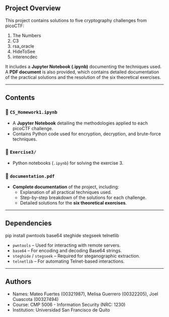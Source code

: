 ## Project Overview

This project contains solutions to five cryptography challenges from picoCTF:
1. The Numbers  
2. C3
3. rsa_oracle  
4. HideToSee  
5. interencdec

It includes a **Jupyter Notebook (.ipynb)** documenting the techniques used. A **PDF document** is also provided, which contains detailed documentation of the practical solutions and the resolution of the six theoretical exercises.

---

## Contents

### 📁 `CS_Homework1.ipynb`
- A **Jupyter Notebook** detailing the methodologies applied to each picoCTF challenge.
- Contains Python code used for encryption, decryption, and brute-force techniques.

### 📁 `Exercise3/`
- Python notebooks (`.ipynb`) for solving the exercise 3.

### 📁 `documentation.pdf`
- **Complete documentation** of the project, including:
  - Explanation of all practical techniques used.
  - Step-by-step breakdown of the solutions for each challenge.
  - Detailed solutions for the **six theoretical exercises**.


---

## Dependencies

pip install pwntools base64 steghide stegseek telnetlib

- `pwntools` – Used for interacting with remote servers.
- `base64` – For encoding and decoding Base64 strings.
- `steghide` / `stegseek` – Required for steganographic extraction.
- `telnetlib` – For automating Telnet-based interactions.

---

## Authors

- Names: Mateo Fuertes (00321987), Melisa Guerrero (00322205), Joel Cuascota (00327494)
- Course: CMP 5006 - Information Security (NRC: 1230)
- Institution: Universidad San Francisco de Quito
